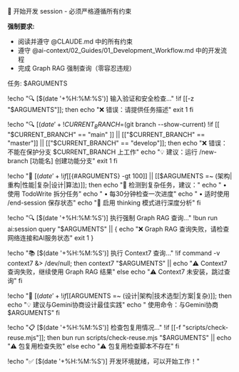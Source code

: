 🚨 开始开发 session - 必须严格遵循所有约束

**强制要求:**

- 阅读并遵守 @CLAUDE.md 中的所有约束
- 遵守 @ai-context/02_Guides/01_Development_Workflow.md 中的开发流程
- 完成 Graph RAG 强制查询（零容忍违规）

任务: $ARGUMENTS

!echo "🔍 [$(date '+%H:%M:%S')] 输入验证和安全检查..."
!if [[-z "$ARGUMENTS"]]; then
echo "❌ 错误：请提供任务描述"
exit 1
fi

!echo "🔍 [$(date '+%H:%M:%S')] 检查当前分支状态..."
!CURRENT_BRANCH=$(git branch --show-current)
!if [[ "$CURRENT_BRANCH" == "main" ]] || [["$CURRENT_BRANCH" == "master"]] || [["$CURRENT_BRANCH" == "develop"]]; then
echo "❌ 错误：不能在保护分支 $CURRENT_BRANCH 上工作"
echo "💡 建议：运行 /new-branch [功能名] 创建功能分支"
exit 1
fi

!echo "🧠 [$(date '+%H:%M:%S')] 任务复杂度分析..."
!if [[${#ARGUMENTS} -gt 100]] || [[$ARGUMENTS =~ (架构|重构|性能|复杂|设计|算法)]]; then
echo "🚨 检测到复杂任务，建议："
echo " • 使用 TodoWrite 拆分任务"
echo " • 每30分钟检查一次进度"
echo " • 适时使用 /end-session 保存状态"
echo "🧠 启用 thinking 模式进行深度分析"
fi

!echo "🔍 [$(date '+%H:%M:%S')] 执行强制 Graph RAG 查询..."
!bun run ai:session query "$ARGUMENTS" || {
echo "❌ Graph RAG 查询失败，请检查网络连接和AI服务状态"
exit 1
}

!echo "📚 [$(date '+%H:%M:%S')] 执行 Context7 查询..."
!if command -v context7 &> /dev/null; then
context7 "$ARGUMENTS" || echo "⚠️ Context7 查询失败，继续使用 Graph RAG 结果"
else
echo "⚠️ Context7 未安装，跳过查询"
fi

!echo "🤝 [$(date '+%H:%M:%S')] 检查是否需要 Gemini 协商..."
!if [[$ARGUMENTS =~ (设计|架构|技术选型|方案|复杂)]]; then
echo "💡 建议与Gemini协商设计最佳实践"
echo " 使用命令：与Gemini协商 $ARGUMENTS"
fi

!echo "📋 [$(date '+%H:%M:%S')] 检查包复用情况..."
!if [[-f "scripts/check-reuse.mjs"]]; then
bun run scripts/check-reuse.mjs "$ARGUMENTS" || echo "⚠️ 包复用检查失败"
else
echo "⚠️ 包复用检查脚本不存在"
fi

!echo "✅ [$(date '+%H:%M:%S')] 开发环境就绪，可以开始工作！"
